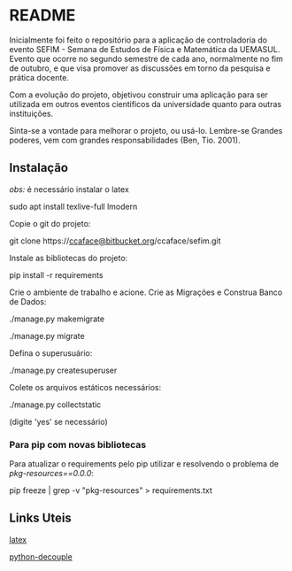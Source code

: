 # README #

Inicialmente foi feito o repositório para a aplicação de controladoria do evento SEFIM - Semana de Estudos de Física e Matemática da UEMASUL.
Evento que ocorre no segundo semestre de cada ano, normalmente no fim de outubro, e que visa promover as discussões em torno da pesquisa e prática
docente.

Com a evolução do projeto, objetivou construir uma aplicação para ser utilizada em outros eventos cientificos da universidade quanto para outras
instituições.

Sinta-se a vontade para melhorar o projeto, ou usá-lo. Lembre-se Grandes poderes, vem com grandes responsabilidades (Ben, Tio. 2001).

## Instalação ##

*obs:* é necessário instalar o latex

sudo apt install texlive-full lmodern

Copie o git do projeto:

git clone https://ccaface@bitbucket.org/ccaface/sefim.git

Instale as bibliotecas do projeto:

pip install -r requirements

Crie o ambiente de trabalho e acione.
Crie as Migrações e Construa Banco de Dados:

./manage.py makemigrate

./manage.py migrate

Defina o superusuário:

./manage.py createsuperuser

Colete os arquivos estáticos necessários:

./manage.py collectstatic

(digite 'yes' se necessário)

### Para pip com novas bibliotecas ###

Para atualizar o requirements pelo pip utilizar e resolvendo o problema de
*pkg-resources==0.0.0*:

pip freeze | grep -v "pkg-resources" > requirements.txt

## Links Uteis ##

[latex](https://milq.github.io/install-latex-ubuntu-debian/)

[python-decouple](https://simpleisbetterthancomplex.com/2015/11/26/package-of-the-week-python-decouple.html)
